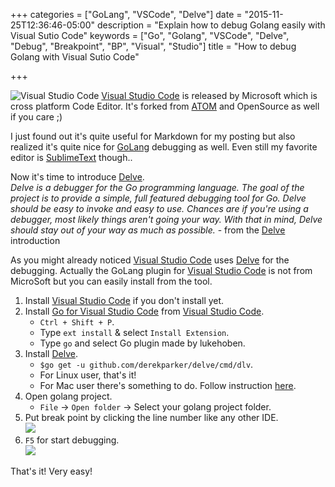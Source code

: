 +++
categories = ["GoLang", "VSCode", "Delve"]
date = "2015-11-25T12:36:46-05:00"
description = "Explain how to debug Golang easily with Visual Sutio Code"
keywords = ["Go", "Golang", "VSCode", "Delve", "Debug", "Breakpoint", "BP", "Visual", "Studio"]
title = "How to debug Golang with Visual Sutio Code"

+++

[ATOM]:(https://atom.io/)
[Visual Studio Code]:(https://code.visualstudio.com)
[GoLang]:(https://golang.org/)
[Delve]:(https://github.com/derekparker/delve)
[Go for Visual Studio Code]:(https://marketplace.visualstudio.com/items/lukehoban.Go)

![Visual Studio Code](https://i3-vso.sec.s-msft.com/dynimg/IC794090.png)
[Visual Studio Code] is released by Microsoft which is cross platform Code Editor.
It's forked from [ATOM] and OpenSource as well if you care ;)

I just found out it's quite useful for Markdown for my posting but also realized it's quite nice for [GoLang] debugging as well.
Even still my favorite editor is [SublimeText](http://www.sublimetext.com/) though..

Now it's time to introduce [Delve].  
*Delve is a debugger for the Go programming language. The goal of the project is to provide a simple, full featured debugging tool for Go. Delve should be easy to invoke and easy to use. Chances are if you're using a debugger, most likely things aren't going your way. With that in mind, Delve should stay out of your way as much as possible.* - from the [Delve] introduction

As you might already noticed [Visual Studio Code] uses [Delve] for the debugging.
Actually the GoLang plugin for [Visual Studio Code] is not from MicroSoft but you can easily install from the tool.

1. Install [Visual Studio Code] if you don't install yet.  
2. Install [Go for Visual Studio Code] from [Visual Studio Code].    
	- `Ctrl + Shift + P`.  
	- Type `ext install` & select `Install Extension`.  
	- Type `go` and select Go plugin made by lukehoben.
3. Install [Delve].  
	- `$go get -u github.com/derekparker/delve/cmd/dlv`.
	- For Linux user, that's it!    
	- For Mac user there's something to do. Follow instruction [here](http://blog.ralch.com/tutorial/golang-debug-with-delve/).      
4. Open golang project.  
	- `File` -> `Open folder` -> Select your golang project folder.    
5. Put break point by clicking the line number like any other IDE.  
	![](https://lh3.googleusercontent.com/QC_mCv83DzM9xOG8RPPV0raEnyYBrZykp-vb2PnuRbDMQFcsw0U1gJ2V2M5qUKxx-PDsPSDA_rP-aYpz_CxrbAosrTFtxPOBmp7B-jQt-ecHe1a_q2d34qdfvOrgLLQJ-ETiXOk9yMMeaAN0SX4ZKPBWq_YJ2sJxXlGJJDe-P4PMTTDRyMHYkthM7YjsOti9j6ppx5cF4jZJBEb-A03wl1WWZe0RT2VCoBAllaSpHRuVb9977t3Vo-TDH4lZ-D1oMOoXrHEd4O6RZ8xutMzt1wZ9j9GW6t5_0yZEf0rXKyh76LOqAc2QSh_YN2C-oUPbRQBPfkKyTRLj1DkWFJsfgPWIfB7EoLUG4DblaUBpszGueC6lv9BigPJuzRDWnZySoHpVe1kLyageMQsaJOdEZYwEW2qK4glOpkJGI6rWTevVVWb_yi_RZyPf145BJeWef81N6xwc3bLU67fxJ4WZIKBtwTx9TNK1aKvg4MrvRfl-EK-7H-uXCumnnXe8VANNF6zvVWp3F5HRIPs8OJlSR582wToyzX-_zJMN_nPu3t-q=w821-h524-no)
6. `F5` for start debugging.  
	![](https://lh3.googleusercontent.com/s57gVXPYQXwGtIqEsfpItGtuT5P49LXmMs0uClETJHPaB3oDS4ymKG3-HVBENuFQQB0fg9fwDeLoMQ5CB6rc7AbIWR8ph8-TyG4n46lQ8TzrLtpEbJJUPaUFAQmPCxc05wxRl86epsVF764UsatLRUY-4GQ9Fv3zj-FnC3mtnXaisfMhzdXXZ2Nf4IxHY_Kg9FXXqerpd1aN2MJMAL0QYDYmS1O59wKjkMfT-fo4yXcUrdsOSZosDDskQXSxznvLYOZQEqkO_5pQBVyR7K636z0iVt4Uqh1i1b7qTDgJRhfS3E8LI_gxM3FvO0Pt14wVUv_gGAKDX47EHmnaAxlNvTvE8FUKY8_lPSPsNS1XjGfjB_fjCgFc5yzhxswj646PAXo43ocCALUkl1ydzeT95kiuXFDHn8kUIFCN-oNKszG5dydhD-DqBsfSVqYAAe00hbB24iYA6LuxrsAYwnlhdTLQ5CT6rd8tqGw2NvS-oIkc3TmxBIYTM_QuuIJQM3r432P6Yt3URhpLa0cJKOupLdv6iJ5xDJumHAsUBwKl6tRd=w1085-h598-no)
	
That's it! Very easy!